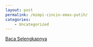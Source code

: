```yaml
---
layout: post
permalink: /mimpi-cincin-emas-putih/
categories:
    - Uncategorized
---
```


[Baca Selengkapnya](/02)